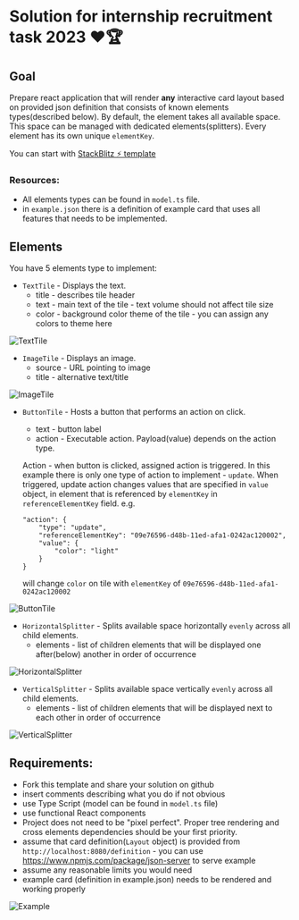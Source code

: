 # Solution for internship recruitment task 2023 ❤️🏆
## Goal

Prepare react application that will render **any** interactive card layout based on provided json definition that consists of known elements types(described below). By default, the element takes all available space. This space can be managed with dedicated elements(splitters). Every element has its own unique `elementKey`.

You can start with [StackBlitz ⚡️ template](https://stackblitz.com/edit/template-dt-ts)

### Resources: 
- All elements types can be found in `model.ts` file.
- in `example.json` there is a definition of example card that uses all features that needs to be implemented. 


## Elements

You have 5 elements type to implement:
* `TextTile` - Displays the text.
    - title - describes tile header
    - text - main text of the tile - text volume should not affect tile size
    - color - background color theme of the tile - you can assign any colors to theme here

![TextTile](resources/textTile.png "Text Tile")

- `ImageTile` - Displays an image.
    - source - URL pointing to image
    - title - alternative text/title

![ImageTile](resources/imageTile.png "Image Tile")

- `ButtonTile` - Hosts a button that performs an action on click.
    - text - button label
    - action - Executable action. Payload(value) depends on the action type.
    
    Action - when button is clicked, assigned action is triggered. In this example there is only one type of action to implement - `update`. When triggered, update action changes values that are specified in `value` object, in element that is referenced by `elementKey` in `referenceElementKey` field. e.g.

    ```
    "action": {
        "type": "update",
        "referenceElementKey": "09e76596-d48b-11ed-afa1-0242ac120002",
        "value": {
            "color": "light"
        }
    }
    ```
    will change `color` on tile with `elementKey` of `09e76596-d48b-11ed-afa1-0242ac120002`
    

![ButtonTile](resources/button.png "Button Tile")

- `HorizontalSplitter` - Splits available space horizontally `evenly` across all child elements.
    -  elements - list of children elements that will be displayed one after(below) another in order of occurrence
    
![HorizontalSplitter](resources/horizontalSplit.png "Horizontal Splitter")

- `VerticalSplitter` - Splits available space vertically `evenly` across all child elements.
    -  elements - list of children elements that will be displayed next to each other in order of occurrence

![VerticalSplitter](resources/verticalSplit.png "Vertical Splitter")


## Requirements:  

- Fork this template and share your solution on github
- insert comments describing what you do if not obvious
- use Type Script (model can be found in `model.ts` file)
- use functional React components
- Project does not need to be "pixel perfect". Proper tree rendering and cross elements dependencies should be your first priority.
- assume that card definition(`Layout` object) is provided from `http://localhost:8080/definition` - you can use https://www.npmjs.com/package/json-server to serve example
- assume any reasonable limits you would need
- example card (definition in example.json) needs to be rendered and working properly

![Example](resources/fullCard.png "Full example")
